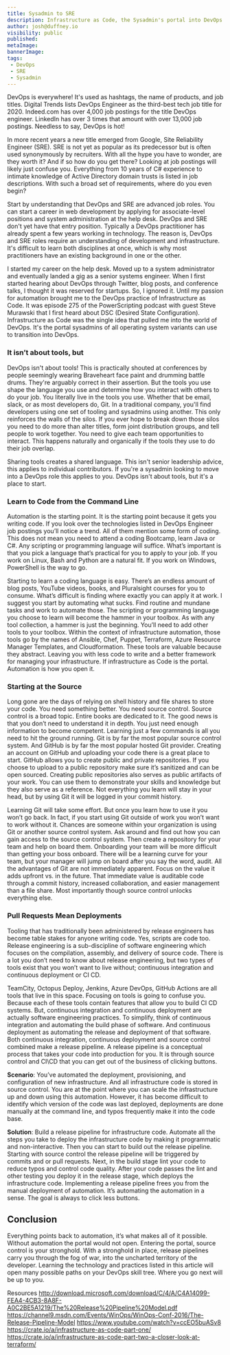 ```yaml
---
title: Sysadmin to SRE 
description: Infrastructure as Code, the Sysadmin's portal into DevOps 
author: josh@duffney.io 
visibility: public
published: 
metaImage: 
bannerImage: 
tags:
 - DevOps
 - SRE
 - Sysadmin
---
```


DevOps is everywhere! It's used as hashtags, the name of products, and job titles. Digital Trends lists DevOps Engineer as the third-best tech job title for 2020. Indeed.com has over 4,000 job postings for the title DevOps engineer. LinkedIn has over 3 times that amount with over 13,000 job postings. Needless to say, DevOps is hot!

In more recent years a new title emerged from Google, Site Reliability Engineer (SRE). SRE is not yet as popular as its predecessor but is often used synonymously by recruiters. With all the hype you have to wonder, are they worth it? And if so how do you get there? Looking at job postings will likely just confuse you. Everything from 10 years of C# experience to intimate knowledge of Active Directory domain trusts is listed in job descriptions. With such a broad set of requirements, where do you even begin?

Start by understanding that DevOps and SRE are advanced job roles. You can start a career in web development by applying for associate-level positions and system administration at the help desk. DevOps and SRE don't yet have that entry position. Typically a DevOps practitioner has already spent a few years working in technology. The reason is, DevOps and SRE roles require an understanding of development and infrastructure. It's difficult to learn both disciplines at once, which is why most practitioners have an existing background in one or the other.

I started my career on the help desk. Moved up to a system administrator and eventually landed a gig as a senior systems engineer. When I first started hearing about DevOps through Twitter, blog posts, and conference talks, I thought it was reserved for startups. So, I ignored it. Until my passion for automation brought me to the DevOps practice of Infrastructure as Code. It was episode 275 of the PowerScripting podcast with guest Steve Murawski that I first heard about DSC (Desired State Configuration). Infrastructure as Code was the single idea that pulled me into the world of DevOps. It's the portal sysadmins of all operating system variants can use to transition into DevOps.

### It isn’t about tools, but

DevOps isn't about tools! This is practically shouted at conferences by people seemingly wearing Braveheart face paint and drumming battle drums. They're arguably correct in their assertion. But the tools you use shape the language you use and determine how you interact with others to do your job. You literally live in the tools you use. Whether that be email, slack, or as most developers do, Git. In a traditional company, you'll find developers using one set of tooling and sysadmins using another. This only reinforces the walls of the silos. If you ever hope to break down those silos you need to do more than alter titles, form joint distribution groups, and tell people to work together. You need to give each team opportunities to interact. This happens naturally and organically if the tools they use to do their job overlap. 

Sharing tools creates a shared language. This isn't senior leadership advice, this applies to individual contributors. If you're a sysadmin looking to move into a DevOps role this applies to you. DevOps isn't about tools, but it's a place to start.

### Learn to Code from the Command Line 

Automation is the starting point. It is the starting point because it gets you writing code. If you look over the technologies listed in DevOps Engineer job postings you’ll notice a trend. All of them mention some form of coding. This does not mean you need to attend a coding Bootcamp, learn Java or C#. Any scripting or programming language will suffice. What’s important is that you pick a language that’s practical for you to apply to your job. If you work on Linux, Bash and Python are a natural fit. If you work on Windows, PowerShell is the way to go.

Starting to learn a coding language is easy. There’s an endless amount of blog posts, YouTube videos, books, and Pluralsight courses for you to consume. What’s difficult is finding where exactly you can apply it at work. I suggest you start by automating what sucks. Find routine and mundane tasks and work to automate those. The scripting or programming language you choose to learn will become the hammer in your toolbox. As with any tool collection, a hammer is just the beginning. You’ll need to add other tools to your toolbox. Within the context of infrastructure automation, those tools go by the names of Ansible, Chef, Puppet, Terraform, Azure Resource Manager Templates, and Cloudformation. These tools are valuable because they abstract. Leaving you with less code to write and a better framework for managing your infrastructure. If infrastructure as Code is the portal. Automation is how you open it.

### Starting at the Source

Long gone are the days of relying on shell history and file shares to store your code. You need something better. You need source control. Source control is a broad topic. Entire books are dedicated to it. The good news is that you don’t need to understand it in depth. You just need enough information to become competent. Learning just a few commands is all you need to hit the ground running.
Git is by far the most popular source control system. And GitHub is by far the most popular hosted Git provider. Creating an account on GitHub and uploading your code there is a great place to start. GitHub allows you to create public and private repositories. If you choose to upload to a public repository make sure it’s sanitized and can be open sourced. Creating public repositories also serves as public artifacts of your work. You can use them to demonstrate your skills and knowledge but they also serve as a reference. Not everything you learn will stay in your head, but by using Git it will be logged in your commit history.

Learning Git will take some effort. But once you learn how to use it you won’t go back. In fact, if you start using Git outside of work you won’t want to work without it. Chances are someone within your organization is using Git or another source control system. Ask around and find out how you can gain access to the source control system. Then create a repository for your team and help on board them. Onboarding your team will be more difficult than getting your boss onboard. There will be a learning curve for your team, but your manager will jump on board after you say the word, audit.
All the advantages of Git are not immediately apparent. Focus on the value it adds upfront vs. in the future. That immediate value is auditable code through a commit history, increased collaboration, and easier management than a file share. Most importantly though source control unlocks everything else.

### Pull Requests Mean Deployments

Tooling that has traditionally been administered by release engineers has become table stakes for anyone writing code. Yes, scripts are code too. Release engineering is a sub-discipline of software engineering which focuses on the compilation, assembly, and delivery of source code. There is a lot you don’t need to know about release engineering, but two types of tools exist that you won’t want to live without; continuous integration and continuous deployment or CI CD.

TeamCity, Octopus Deploy, Jenkins, Azure DevOps, GitHub Actions are all tools that live in this space. Focusing on tools is going to confuse you. Because each of these tools contain features that allow you to build CI CD systems. But, continuous integration and continuous deployment are actually software engineering practices. To simplify, think of continuous integration and automating the build phase of software. And continuous deployment as automating the release and deployment of that software. Both continuous integration, continuous deployment and source control combined make a release pipeline. A release pipeline is a conceptual process that takes your code into production for you. It is through source control and CI\CD that you can get out of the business of clicking buttons.


**Scenario**: You’ve automated the deployment, provisioning, and configuration of new infrastructure. And all infrastructure code is stored in source control. You are at the point where you can scale the infrastructure up and down using this automation. However, it has become difficult to identify which version of the code was last deployed, deployments are done manually at the command line, and typos frequently make it into the code base.

**Solution**: Build a release pipeline for infrastructure code. Automate all the steps you take to deploy the infrastructure code by making it programmatic and non-interactive. Then you can start to build out the release pipeline. Starting with source control the release pipeline will be triggered by commits and or pull requests. Next, in the build stage lint your code to reduce typos and control code quality. After your code passes the lint and other testing you deploy it in the release stage, which deploys the infrastructure code. Implementing a release pipeline frees you from the manual deployment of automation. It’s automating the automation in a sense. The goal is always to click less buttons.

## Conclusion

Everything points back to automation, it’s what makes all of it possible. Without automation the portal would not open. Entering the portal, source control is your stronghold. With a stronghold in place, release pipelines carry you through the fog of war, into the uncharted territory of the developer. Learning the technology and practices listed in this article will open many possible paths on your DevOps skill tree. Where you go next will be up to you. 

Resources
http://download.microsoft.com/download/C/4/A/C4A14099-FEA4-4CB3-8A8F-A0C2BE5A1219/The%20Release%20Pipeline%20Model.pdf
https://channel9.msdn.com/Events/WinOps/WinOps-Conf-2016/The-Release-Pipeline-Model
https://www.youtube.com/watch?v=ccEO5buASv8
https://crate.io/a/infrastructure-as-code-part-one/
https://crate.io/a/infrastructure-as-code-part-two-a-closer-look-at-terraform/
